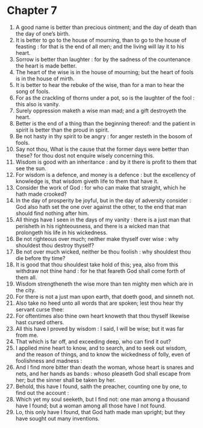 # Chapter 7

1. A good name is better than precious ointment; and the day of death than the day of one’s birth.
2. It is better to go to the house of mourning, than to go to the house of feasting : for that is the end of all men; and the living will lay it to his heart.
3. Sorrow is better than laughter : for by the sadness of the countenance the heart is made better.
4. The heart of the wise is in the house of mourning; but the heart of fools is in the house of mirth.
5. It is better to hear the rebuke of the wise, than for a man to hear the song of fools.
6. For as the crackling of thorns under a pot, so is the laughter of the fool : this also is vanity.
7. Surely oppression maketh a wise man mad; and a gift destroyeth the heart.
8. Better is the end of a thing than the beginning thereof: and the patient in spirit is better than the proud in spirit.
9. Be not hasty in thy spirit to be angry : for anger resteth in the bosom of fools.
10. Say not thou, What is the cause that the former days were better than these? for thou dost not enquire wisely concerning this.
11. Wisdom is good with an inheritance : and by it there is profit to them that see the sun.
12. For wisdom is a defence, and money is a defence : but the excellency of knowledge is, that wisdom giveth life to them that have it.
13. Consider the work of God : for who can make that straight, which he hath made crooked?
14. In the day of prosperity be joyful, but in the day of adversity consider : God also hath set the one over against the other, to the end that man should find nothing after him.
15. All things have I seen in the days of my vanity : there is a just man that perisheth in his righteousness, and there is a wicked man that prolongeth his life in his wickedness.
16. Be not righteous over much; neither make thyself over wise : why shouldest thou destroy thyself?
17. Be not over much wicked, neither be thou foolish : why shouldest thou die before thy time?
18. It is good that thou shouldest take hold of this; yea, also from this withdraw not thine hand : for he that feareth God shall come forth of them all.
19. Wisdom strengtheneth the wise more than ten mighty men which are in the city.
20. For there is not a just man upon earth, that doeth good, and sinneth not.
21. Also take no heed unto all words that are spoken; lest thou hear thy servant curse thee:
22. For oftentimes also thine own heart knoweth that thou thyself likewise hast cursed others.
23. All this have I proved by wisdom : I said, I will be wise; but it was far from me.
24. That which is far off, and exceeding deep, who can find it out?
25. I applied mine heart to know, and to search, and to seek out wisdom, and the reason of things, and to know the wickedness of folly, even of foolishness and madness :
26. And I find more bitter than death the woman, whose heart is snares and nets, and her hands as bands : whoso pleaseth God shall escape from her; but the sinner shall be taken by her.
27. Behold, this have I found, saith the preacher, counting one by one, to find out the account :
28. Which yet my soul seeketh, but I find not: one man among a thousand have I found; but a woman among all those have I not found.
29. Lo, this only have I found, that God hath made man upright; but they have sought out many inventions.

